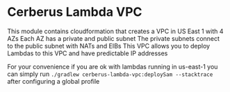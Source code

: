 # Cerberus Lambda VPC

This module contains cloudformation that creates a VPC in US East 1 with 4 AZs
Each AZ has a private and public subnet
The private subnets connect to the public subnet with NATs and EIBs
This VPC allows you to deploy Lambdas to this VPC and have predictable IP addresses

For your convenience if you are ok with lambdas running in us-east-1 you can simply run 
`./gradlew cerberus-lambda-vpc:deploySam --stacktrace` after configuring a global profile